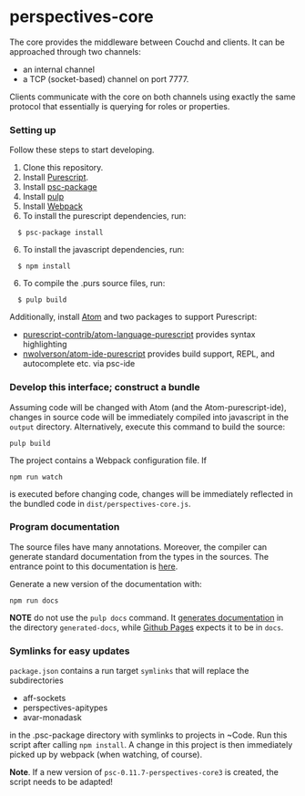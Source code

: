 perspectives-core
======================

The core provides the middleware between Couchd and clients. It can be approached through two channels:
* an internal channel
* a TCP (socket-based) channel on port 7777.

Clients communicate with the core on both channels using exactly the same protocol that essentially is querying for roles or properties.

### Setting up
Follow these steps to start developing.

1. Clone this repository.
2. Install [Purescript](http://www.purescript.org).
3. Install [psc-package](https://github.com/purescript/psc-package)
4. Install [pulp](https://github.com/purescript-contrib/pulp)
5. Install [Webpack](https://webpack.js.org/)
5. To install the purescript dependencies, run:

```
  $ psc-package install
```

6. To install the javascript dependencies, run:

```
  $ npm install
```

6. To compile the .purs source files, run:

```
  $ pulp build
```

Additionally, install [Atom](https://atom.io/) and two packages to support Purescript:
  * [purescript-contrib/atom-language-purescript](https://github.com/purescript-contrib/atom-language-purescript) provides syntax highlighting
  * [nwolverson/atom-ide-purescript](https://github.com/nwolverson/atom-ide-purescript) provides build support, REPL, and autocomplete etc. via psc-ide


### Develop this interface; construct a bundle
Assuming code will be changed with Atom (and the Atom-purescript-ide), changes in source code will be immediately compiled into javascript in the `output` directory. Alternatively, execute this command to build the source:

```
pulp build
```

The project contains a Webpack configuration file. If

`npm run watch`

is executed before changing code, changes will be immediately reflected in the bundled code in `dist/perspectives-core.js`.

### Program documentation
The source files have many annotations. Moreover, the compiler can generate standard documentation from the types in the sources. The entrance point to this documentation is [here](https://joopringelberg.github.io/perspectives-core/Perspectives.Docu.Main.html#t:x).

Generate a new version of the documentation with:

```
npm run docs
```

__NOTE__ do not use the `pulp docs` command. It [generates documentation](https://github.com/purescript-contrib/pulp#building-documentation) in the directory `generated-docs`, while [Github Pages](https://help.github.com/en/github/working-with-github-pages/configuring-a-publishing-source-for-your-github-pages-site) expects it to be in `docs`.

### Symlinks for easy updates
`package.json` contains a run target `symlinks` that will replace the subdirectories
* aff-sockets
* perspectives-apitypes
* avar-monadask

in the .psc-package directory with symlinks to projects in ~Code. Run this script after calling `npm install`. A change in this project is then immediately picked up by webpack (when watching, of course).

**Note**. If a new version of `psc-0.11.7-perspectives-core3` is created, the script needs to be adapted!
